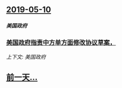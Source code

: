 ## [2019-05-10](/news/2019/05/10/index.md)

##### 美国政府
### [美国政府指责中方单方面修改协议草案， ](/news/2019/05/10/美国政府指责中方单方面修改协议草案.md)
_上下文: 美国政府_

## [前一天...](/news/2019/05/8/index.md)

